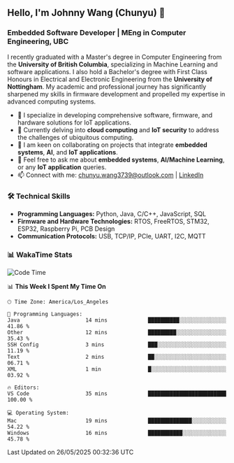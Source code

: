 ## Hello, I'm Johnny Wang (Chunyu) 👋

### Embedded Software Developer | MEng in Computer Engineering, UBC

I recently graduated with a Master's degree in Computer Engineering from the **University of British Columbia**, specializing in Machine Learning and software applications. I also hold a Bachelor's degree with First Class Honours in Electrical and Electronic Engineering from the **University of Nottingham**. My academic and professional journey has significantly sharpened my skills in firmware development and propelled my expertise in advanced computing systems.

- 🔭 I specialize in developing comprehensive software, firmware, and hardware solutions for IoT applications.
- 🌱 Currently delving into **cloud computing** and **IoT security** to address the challenges of ubiquitous computing.
- 🤝 I am keen on collaborating on projects that integrate **embedded systems**, **AI**, and **IoT applications**.
- 💬 Feel free to ask me about **embedded systems**, **AI/Machine Learning**, or any **IoT application** queries.
- 📫 Connect with me: [chunyu.wang3739@outlook.com](mailto:chunyu.wang3739@outlook.com) | [LinkedIn](https://www.linkedin.com/in/shycw1/)


### 🛠️ Technical Skills
- **Programming Languages:** Python, Java, C/C++, JavaScript, SQL
- **Firmware and Hardware Technologies:** RTOS, FreeRTOS, STM32, ESP32, Raspberry Pi, PCB Design
- **Communication Protocols:** USB, TCP/IP, PCIe, UART, I2C, MQTT

### 📊 WakaTime Stats
<!--START_SECTION:waka-->
![Code Time](http://img.shields.io/badge/Code%20Time-99%20hrs%2011%20mins-blue)

📊 **This Week I Spent My Time On** 

```text
🕑︎ Time Zone: America/Los_Angeles

💬 Programming Languages: 
Java                     14 mins             ██████████░░░░░░░░░░░░░░░   41.86 % 
Other                    12 mins             █████████░░░░░░░░░░░░░░░░   35.43 % 
SSH Config               3 mins              ███░░░░░░░░░░░░░░░░░░░░░░   11.19 % 
Text                     2 mins              ██░░░░░░░░░░░░░░░░░░░░░░░   06.71 % 
XML                      1 min               █░░░░░░░░░░░░░░░░░░░░░░░░   03.92 % 

🔥 Editors: 
VS Code                  35 mins             █████████████████████████   100.00 % 

💻 Operating System: 
Mac                      19 mins             ██████████████░░░░░░░░░░░   54.22 % 
Windows                  16 mins             ███████████░░░░░░░░░░░░░░   45.78 % 
```


 Last Updated on 26/05/2025 00:32:36 UTC
<!--END_SECTION:waka-->
